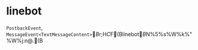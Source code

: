 # linebot

`PostbackEvent`, `MessageEvent<TextMessageContent>`$B$r;H$C$F(Blinebot$B$N%5%s%W%k%"%W%j:n@.(B

